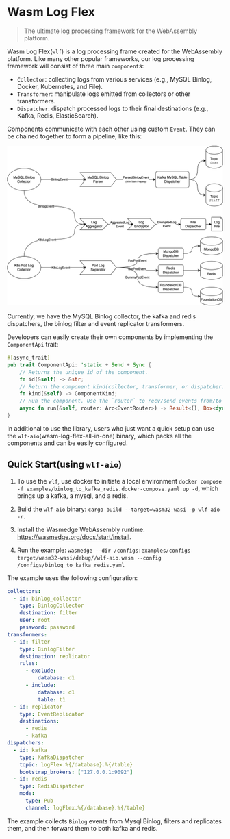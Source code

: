 # Wasm Log Flex

> The ultimate log processing framework for the WebAssembly platform.

Wasm Log Flex(`wlf`) is a log processing frame created for the WebAssembly platform. Like many other popular frameworks, our log processing framework will consist of three main `component`s:

- `Collector`: collecting logs from various services (e.g., MySQL Binlog, Docker, Kubernetes, and File).
- `Transformer`: manipulate logs emitted from collectors or other transformers.
- `Dispatcher`: dispatch processed logs to their final destinations (e.g., Kafka, Redis, ElasticSearch).

Components communicate with each other using custom `Event`. They can be chained together to form a pipeline, like this:

![Architecture](assets/Architecture.png)

Currently, we have the MySQL Binlog collector, the kafka and redis dispatchers, the binlog filter and event replicator transformers. 

Developers can easily create their own components by implementing the `ComponentApi` trait:

```Rust
#[async_trait]
pub trait ComponentApi: 'static + Send + Sync {
    // Returns the unique id of the component.
    fn id(&self) -> &str;
    // Return the component kind(collector, transformer, or dispatcher)
    fn kind(&self) -> ComponentKind;
    // Run the component. Use the `router` to recv/send events from/to other components
    async fn run(&self, router: Arc<EventRouter>) -> Result<(), Box<dyn Error>>;
}
```

In additional to use the library, users who just want a quick setup can use the `wlf-aio`(wasm-log-flex-all-in-one) binary, which packs all the components and can be easily configured.

## Quick Start(using `wlf-aio`)

1. To use the `wlf`, use docker to initiate a local environment `docker compose -f examples/binlog_to_kafka_redis.docker-compose.yaml up -d`, which brings up a kafka, a mysql, and a redis.

2. Build the `wlf-aio` binary: `cargo build --target=wasm32-wasi -p wlf-aio -r`.

3. Install the Wasmedge WebAssembly runtime: https://wasmedge.org/docs/start/install.

4. Run the example: `wasmedge --dir /configs:examples/configs target/wasm32-wasi/debug//wlf-aio.wasm --config /configs/binlog_to_kafka_redis.yaml`

The example uses the following configuration:
```yaml
collectors:
  - id: binlog_collector
    type: BinlogCollector
    destination: filter
    user: root
    password: password
transformers:
  - id: filter
    type: BinlogFilter
    destination: replicator
    rules:
      - exclude:
          database: d1
      - include:
          database: d1
          table: t1
  - id: replicator
    type: EventReplicator
    destinations:
      - redis
      - kafka
dispatchers:
  - id: kafka
    type: KafkaDispatcher
    topic: logFlex.%{/database}.%{/table}
    bootstrap_brokers: ["127.0.0.1:9092"]
  - id: redis
    type: RedisDispatcher
    mode:
      type: Pub
      channel: logFlex.%{/database}.%{/table}
```
The example collects `Binlog` events from Mysql Binlog, filters and replicates them, and then forward them to both kafka and redis.
